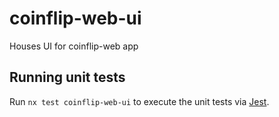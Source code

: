 # coinflip-web-ui

Houses UI for coinflip-web app

## Running unit tests

Run `nx test coinflip-web-ui` to execute the unit tests via [Jest](https://jestjs.io).
